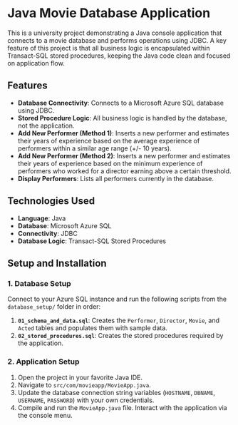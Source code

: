 # Java Movie Database Application

This is a university project demonstrating a Java console application that connects to a movie database and performs operations using JDBC. A key feature of this project is that all business logic is encapsulated within Transact-SQL stored procedures, keeping the Java code clean and focused on application flow.

## Features

* **Database Connectivity**: Connects to a Microsoft Azure SQL database using JDBC.
* **Stored Procedure Logic**: All business logic is handled by the database, not the application.
* **Add New Performer (Method 1)**: Inserts a new performer and estimates their years of experience based on the average experience of performers within a similar age range (+/- 10 years).
* **Add New Performer (Method 2)**: Inserts a new performer and estimates their years of experience based on the minimum experience of performers who worked for a director earning above a certain threshold.
* **Display Performers**: Lists all performers currently in the database.

## Technologies Used

* **Language**: Java
* **Database**: Microsoft Azure SQL
* **Connectivity**: JDBC
* **Database Logic**: Transact-SQL Stored Procedures

## Setup and Installation

### 1. Database Setup
Connect to your Azure SQL instance and run the following scripts from the `database_setup/` folder in order:
1.  **`01_schema_and_data.sql`**: Creates the `Performer`, `Director`, `Movie`, and `Acted` tables and populates them with sample data.
2.  **`02_stored_procedures.sql`**: Creates the stored procedures required by the application.

### 2. Application Setup
1.  Open the project in your favorite Java IDE.
2.  Navigate to `src/com/movieapp/MovieApp.java`.
3.  Update the database connection string variables (`HOSTNAME`, `DBNAME`, `USERNAME`, `PASSWORD`) with your own credentials.
4.  Compile and run the `MovieApp.java` file. Interact with the application via the console menu.
